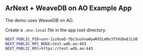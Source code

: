 ## ArNext + WeaveDB on AO Example App

The demo uses WeaveDB on AO.

Create a `.env.local` file in the app root directory.

```bash
NEXT_PUBLIC_PID=unn-1sz8seD-fDz3uuVxaWywR9ILmMx3f5VUDeE1LU0
NEXT_PUBLIC_RPC_NODE=test.wdb.ae:443
NEXT_PUBLIC_RPC=https://test.wdb.ae:443
```
